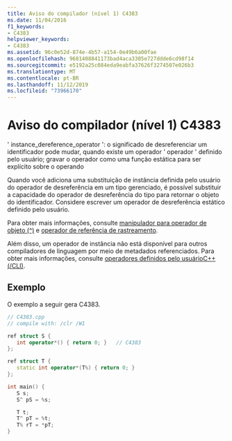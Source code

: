```yaml
---
title: Aviso do compilador (nível 1) C4383
ms.date: 11/04/2016
f1_keywords:
- C4383
helpviewer_keywords:
- C4383
ms.assetid: 96c0e52d-874e-4b57-a154-0e49b6a00fae
ms.openlocfilehash: 9681408841173bad4aca3305e727ddde6cd98f14
ms.sourcegitcommit: e5192a25c084eda9eabfa37626f3274507e026b3
ms.translationtype: MT
ms.contentlocale: pt-BR
ms.lasthandoff: 11/12/2019
ms.locfileid: "73966170"
---
```

# <a name="compiler-warning-level-1-c4383"></a>Aviso do compilador (nível 1) C4383

' instance_dereference_operator ': o significado de desreferenciar um identificador pode mudar, quando existe um operador ' operador ' definido pelo usuário; gravar o operador como uma função estática para ser explícito sobre o operando

Quando você adiciona uma substituição de instância definida pelo usuário do operador de desreferência em um tipo gerenciado, é possível substituir a capacidade do operador de desreferência do tipo para retornar o objeto do identificador. Considere escrever um operador de desreferência estático definido pelo usuário.

Para obter mais informações, consulte [manipulador para operador de objeto (^)](../../extensions/handle-to-object-operator-hat-cpp-component-extensions.md) e [operador de referência de rastreamento](../../extensions/tracking-reference-operator-cpp-component-extensions.md).

Além disso, um operador de instância não está disponível para outros compiladores de linguagem por meio de metadados referenciados. Para obter mais informações, consulte [operadores definidos pelo usuárioC++(/CLI)](../../dotnet/user-defined-operators-cpp-cli.md).

## <a name="example"></a>Exemplo

O exemplo a seguir gera C4383.

```cpp
// C4383.cpp
// compile with: /clr /W1

ref struct S {
   int operator*() { return 0; }   // C4383
};

ref struct T {
   static int operator*(T%) { return 0; }
};

int main() {
   S s;
   S^ pS = %s;

   T t;
   T^ pT = %t;
   T% rT = *pT;
}
```